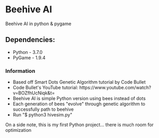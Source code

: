 # Beehive AI
Beehive AI in python &amp; pygame
<h2>Dependencies:</h2>
<ul>
	<li> Python - 3.7.0 </li>
	<li> PyGame - 1.9.4 </li>
</ul>
<h3>Information</h3>
<ul>
	<li> Based off Smart Dots Genetic Algorithm tutorial by Code Bullet </li>
	<li> Code Bullet's YouTube tutorial: https://www.youtube.com/watch?v=BOZfhUcNiqk&t= </li>
	<li> Beehive AI is simple Python version using bees instead of dots </li>
	<li> Each generation of bees "evolve" through genetic algorithm to successfully path to beehive </li>
	<li> Run "$ python3 hivesim.py"
</ul>

On a side note, this is my first Python project... there is much room for optimization
